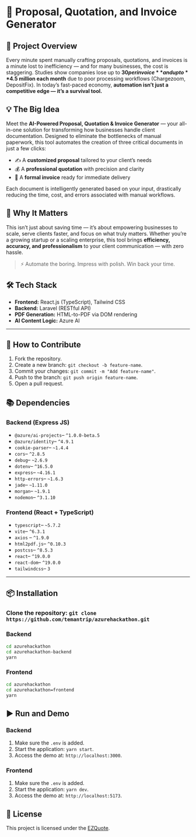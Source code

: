 # 🚀 Proposal, Quotation, and Invoice Generator 

## 📌 Project Overview

Every minute spent manually crafting proposals, quotations, and invoices is a minute lost to inefficiency — and for many businesses, the cost is staggering. Studies show companies lose up to **$30 per invoice** and up to **$4.5 million each month** due to poor processing workflows (Chargezoom, DepositFix). In today’s fast-paced economy, **automation isn’t just a competitive edge — it’s a survival tool.**

## 💡 The Big Idea

Meet the **AI-Powered Proposal, Quotation & Invoice Generator** — your all-in-one solution for transforming how businesses handle client documentation. Designed to eliminate the bottlenecks of manual paperwork, this tool automates the creation of three critical documents in just a few clicks:

- ✍️ A **customized proposal** tailored to your client’s needs  
- 💰 A **professional quotation** with precision and clarity  
- 🧾 A **formal invoice** ready for immediate delivery  

Each document is intelligently generated based on your input, drastically reducing the time, cost, and errors associated with manual workflows.

## 🌟 Why It Matters

This isn’t just about saving time — it’s about empowering businesses to scale, serve clients faster, and focus on what truly matters. Whether you’re a growing startup or a scaling enterprise, this tool brings **efficiency, accuracy, and professionalism** to your client communication — with zero hassle.

> ⚡ Automate the boring. Impress with polish. Win back your time.


## 🛠 Tech Stack

- **Frontend:** React.js (TypeScript), Tailwind CSS  
- **Backend:** Laravel (RESTful API)  
- **PDF Generation:** HTML-to-PDF via DOM rendering  
- **AI Content Logic:** Azure AI 

---

## 🤝 How to Contribute
1. Fork the repository.
2. Create a new branch: `git checkout -b feature-name`.
3. Commit your changes: `git commit -m "Add feature-name"`.
4. Push to the branch: `git push origin feature-name`.
5. Open a pull request.

## 📚 Dependencies
### Backend (Express JS)
- `@azure/ai-projects`– `^1.0.0-beta.5`
- `@azure/identity`– `^4.9.1`
- `cookie-parser`– `~1.4.4`
- `cors`– `^2.8.5`
- `debug`– `~2.6.9`
- `dotenv`– `^16.5.0`
- `express`– `~4.16.1`
- `http-errors`– `~1.6.3`
- `jade`– `~1.11.0`
- `morgan`– `~1.9.1`
- `nodemon`– `^3.1.10`

### Frontend (React + TypeScript)
- `typescript`– `~5.7.2`
- `vite`– `^6.3.1`
- `axios` – `^1.9.0`
- `html2pdf.js`– `^0.10.3`
- `postcss`– `^8.5.3`
- `react`– `^19.0.0`
- `react-dom`– `^19.0.0`
- `tailwindcss`– `3`

---

## 📦 Installation
### Clone the repository: `git clone https://github.com/temantrip/azurehackathon.git`
### Backend 
```bash
cd azurehackathon
cd azurehackathon-backend
yarn
```
### Frontend 
```bash
cd azurehackathon
cd azurehackathon=frontend
yarn
```

## ▶️ Run and Demo 

### Backend
1. Make sure the `.env` is added.
2. Start the application: `yarn start`.
3. Access the demo at: `http://localhost:3000`.

### Frontend
1. Make sure the `.env` is added.
2. Start the application: `yarn dev`.
3. Access the demo at: `http://localhost:5173`.

## 📄 License
This project is licensed under the [EZQuote](LICENSE).

